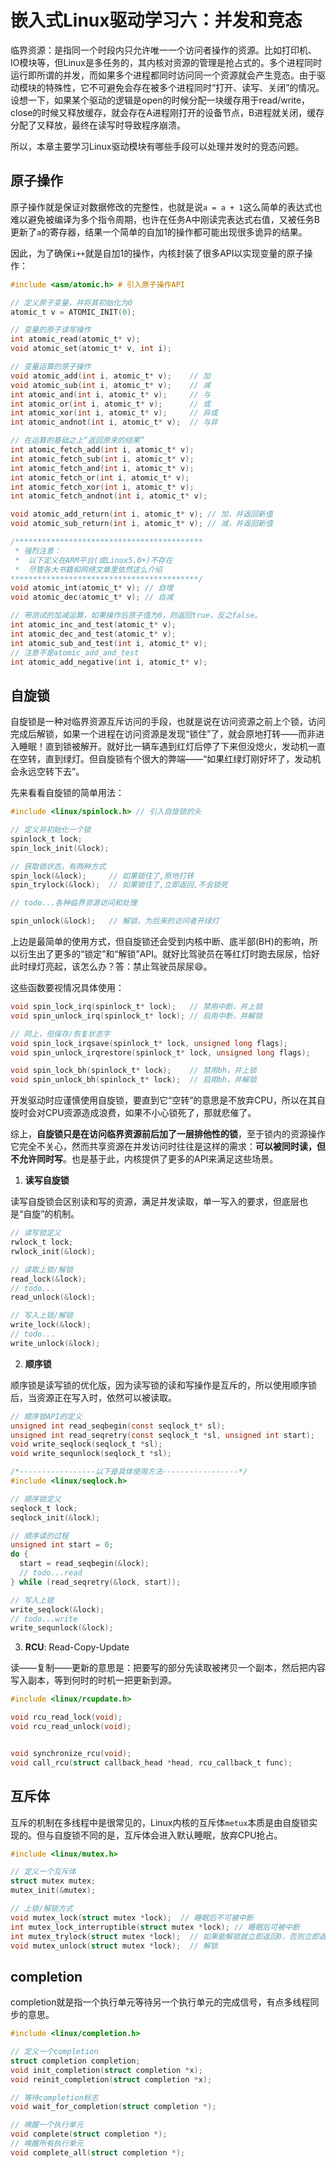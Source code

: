 # 嵌入式Linux驱动学习六：并发和竞态

临界资源：是指同一个时段内只允许唯一一个访问者操作的资源。比如打印机、IO模块等，但Linux是多任务的，其内核对资源的管理是抢占式的。多个进程同时运行即所谓的并发，而如果多个进程都同时访问同一个资源就会产生竞态。由于驱动模块的特殊性，它不可避免会存在被多个进程同时“打开、读写、关闭”的情况。设想一下，如果某个驱动的逻辑是open的时候分配一块缓存用于read/write，close的时候又释放缓存，就会存在A进程刚打开的设备节点，B进程就关闭，缓存分配了又释放，最终在读写时导致程序崩溃。

所以，本章主要学习Linux驱动模块有哪些手段可以处理并发时的竞态问题。

## 原子操作

原子操作就是保证对数据修改的完整性，也就是说`a = a + 1`这么简单的表达式也难以避免被编译为多个指令周期，也许在任务A中刚读完表达式右值，又被任务B更新了`a`的寄存器，结果一个简单的自加1的操作都可能出现很多诡异的结果。

因此，为了确保`i++`就是自加1的操作，内核封装了很多API以实现变量的原子操作：
```c
#include <asm/atomic.h> # 引入原子操作API

// 定义原子变量，并将其初始化为0
atomic_t v = ATOMIC_INIT(0);

// 变量的原子读写操作
int atomic_read(atomic_t* v);
void atomic_set(atomic_t* v, int i);

// 变量运算的原子操作
void atomic_add(int i, atomic_t* v);    // 加
void atomic_sub(int i, atomic_t* v);    // 减
int atomic_and(int i, atomic_t* v);     // 与
int atomic_or(int i, atomic_t* v);      // 或
int atomic_xor(int i, atomic_t* v);     // 异或
int atomic_andnot(int i, atomic_t* v);  // 与非

// 在运算的基础之上“返回原来的结果”
int atomic_fetch_add(int i, atomic_t* v);
int atomic_fetch_sub(int i, atomic_t* v);
int atomic_fetch_and(int i, atomic_t* v);
int atomic_fetch_or(int i, atomic_t* v);
int atomic_fetch_xor(int i, atomic_t* v);
int atomic_fetch_andnot(int i, atomic_t* v);

void atomic_add_return(int i, atomic_t* v); // 加，并返回新值
void atomic_sub_return(int i, atomic_t* v); // 减，并返回新值

/******************************************
 * 强烈注意：
 *  以下定义在ARM平台(或Linux5.0+)不存在
 *  尽管各大书籍和网络文章里依然这么介绍
******************************************/
void atomic_int(atomic_t* v); // 自增
void atomic_dec(atomic_t* v); // 自减

// 带测试的加减运算，如果操作后原子值为0，则返回true，反之false。
int atomic_inc_and_test(atomic_t* v);
int atomic_dec_and_test(atomic_t* v);
int atomic_sub_and_test(int i, atomic_t* v);
// 注意不是atomic_add_and_test
int atomic_add_negative(int i, atomic_t* v);
```

## 自旋锁

自旋锁是一种对临界资源互斥访问的手段，也就是说在访问资源之前上个锁，访问完成后解锁，如果一个进程在访问资源是发现“锁住”了，就会原地打转——而非进入睡眠！直到锁被解开。就好比一辆车遇到红灯后停了下来但没熄火，发动机一直在空转，直到绿灯。但自旋锁有个很大的弊端——“如果红绿灯刚好坏了，发动机会永远空转下去”。

先来看看自旋锁的简单用法：
```c
#include <linux/spinlock.h> // 引入自旋锁的头

// 定义并初始化一个锁
spinlock_t lock;
spin_lock_init(&lock);

// 获取锁状态，有两种方式
spin_lock(&lock);     // 如果锁住了,原地打转
spin_trylock(&lock);  // 如果锁住了,立即返回,不会锁死

// todo...各种临界资源访问和处理

spin_unlock(&lock);   // 解锁，为后来的访问者开绿灯
```

上边是最简单的使用方式，但自旋锁还会受到内核中断、底半部(BH)的影响，所以衍生出了更多的“锁定”和“解锁”API。就好比驾驶员在等红灯时跑去尿尿，恰好此时绿灯亮起，该怎么办？答：禁止驾驶员尿尿😄。

这些函数要视情况具体使用：
```c
void spin_lock_irq(spinlock_t* lock);   // 禁用中断，并上锁
void spin_unlock_irq(spinlock_t* lock); // 启用中断，并解锁

// 同上，但保存/恢复状态字
void spin_lock_irqsave(spinlock_t* lock, unsigned long flags);
void spin_unlock_irqrestore(spinlock_t* lock, unsigned long flags);

void spin_lock_bh(spinlock_t* lock);    // 禁用bh，并上锁
void spin_unlock_bh(spinlock_t* lock);  // 启用bh，并解锁
```

开发驱动时应谨慎使用自旋锁，要直到它“空转”的意思是不放弃CPU，所以在其自旋时会对CPU资源造成浪费，如果不小心锁死了，那就悲催了。

综上，**自旋锁只是在访问临界资源前后加了一层排他性的锁**，至于锁内的资源操作它完全不关心，然而共享资源在并发访问时往往是这样的需求：**可以被同时读，但不允许同时写**。也是基于此，内核提供了更多的API来满足这些场景。

1. **读写自旋锁**

读写自旋锁会区别读和写的资源，满足并发读取，单一写入的要求，但底层也是“自旋”的机制。
```c
// 读写锁定义
rwlock_t lock;
rwlock_init(&lock);

// 读取上锁/解锁
read_lock(&lock);
// todo...
read_unlock(&lock);

// 写入上锁/解锁
write_lock(&lock);
// todo...
write_unlock(&lock);
```

2. **顺序锁**

顺序锁是读写锁的优化版，因为读写锁的读和写操作是互斥的，所以使用顺序锁后，当资源正在写入时，依然可以被读取。

```c
// 顺序锁API的定义
unsigned int read_seqbegin(const seqlock_t* sl);
unsigned int read_seqretry(const seqlock_t *sl, unsigned int start);
void write_seqlock(seqlock_t *sl);
void write_sequnlock(seqlock_t *sl);

/*-----------------以下是具体使用方法-----------------*/
#include <linux/seqlock.h>

// 顺序锁定义
seqlock_t lock;
seqlock_init(&lock);

// 顺序读的过程
unsigned int start = 0;
do {
  start = read_seqbegin(&lock);
  // todo...read
} while (read_seqretry(&lock, start));

// 写入上锁
write_seqlock(&lock);
// todo...write
write_sequnlock(&lock);
```

3. **RCU**: Read-Copy-Update

读——复制——更新的意思是：把要写的部分先读取被拷贝一个副本，然后把内容写入副本，等到何时的时机一把更新到源。

```c
#include <linux/rcupdate.h>

void rcu_read_lock(void);
void rcu_read_unlock(void);


void synchronize_rcu(void);
void call_rcu(struct callback_head *head, rcu_callback_t func);
```

## 互斥体

互斥的机制在多线程中是很常见的，Linux内核的互斥体`metux`本质是由自旋锁实现的。但与自旋锁不同的是，互斥体会进入默认睡眠，放弃CPU抢占。

```c
#include <linux/mutex.h>

// 定义一个互斥体
struct mutex mutex;
mutex_init(&mutex);

// 上锁/解锁方式
void mutex_lock(struct mutex *lock);  // 睡眠后不可被中断
int mutex_lock_interruptible(struct mutex *lock); // 睡眠后可被中断
int mutex_trylock(struct mutex *lock);  // 如果能解锁就立即返回0，否则立即返回非0
void mutex_unlock(struct mutex *lock);  // 解锁
```

## completion

completion就是指一个执行单元等待另一个执行单元的完成信号，有点多线程同步的意思。

```c
#include <linux/completion.h>

// 定义一个completion
struct completion completion;
void init_completion(struct completion *x);
void reinit_completion(struct completion *x);

// 等待completion标志
void wait_for_completion(struct completion *);

// 唤醒一个执行单元
void complete(struct completion *);
// 唤醒所有执行单元
void complete_all(struct completion *);
```